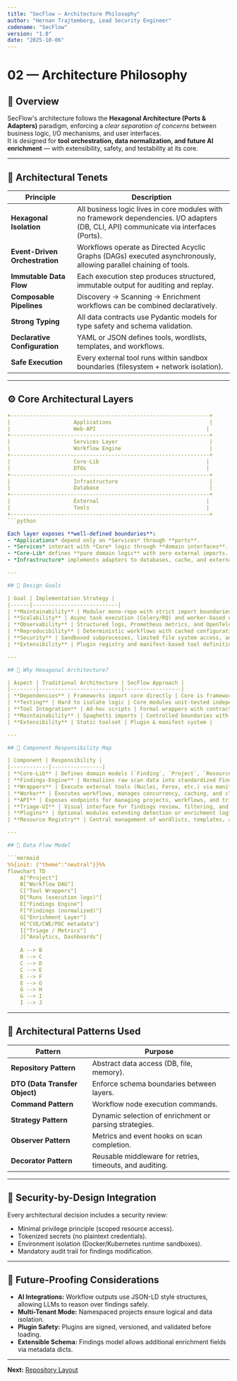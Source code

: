 ```yaml
---
title: "SecFlow — Architecture Philosophy"
author: "Hernan Trajtemberg, Lead Security Engineer"
codename: "SecFlow"
version: "1.0"
date: "2025-10-06"
---
```


# 02 — Architecture Philosophy

## 🧭 Overview

SecFlow's architecture follows the **Hexagonal Architecture (Ports & Adapters)** paradigm, enforcing a *clear separation of concerns* between business logic, I/O mechanisms, and user interfaces.  
It is designed for **tool orchestration, data normalization, and future AI enrichment** — with extensibility, safety, and testability at its core.

---

## 🧱 Architectural Tenets

| Principle | Description |
|------------|-------------|
| **Hexagonal Isolation** | All business logic lives in core modules with no framework dependencies. I/O adapters (DB, CLI, API) communicate via interfaces (Ports). |
| **Event-Driven Orchestration** | Workflows operate as Directed Acyclic Graphs (DAGs) executed asynchronously, allowing parallel chaining of tools. |
| **Immutable Data Flow** | Each execution step produces structured, immutable output for auditing and replay. |
| **Composable Pipelines** | Discovery → Scanning → Enrichment workflows can be combined declaratively. |
| **Strong Typing** | All data contracts use Pydantic models for type safety and schema validation. |
| **Declarative Configuration** | YAML or JSON defines tools, wordlists, templates, and workflows. |
| **Safe Execution** | Every external tool runs within sandbox boundaries (filesystem + network isolation). |

---

## ⚙️ Core Architectural Layers

```yaml
+---------------------------------------------------------------+
|                    Applications                               |
|                    Web-API                                   |
+---------------------------------------------------------------+
|                    Services Layer                             |
|                    Workflow Engine                            |
+---------------------------------------------------------------+
|                    Core-Lib                                  |
|                    DTOs                                      |
+---------------------------------------------------------------+
|                    Infrastructure                             |
|                    Database                                   |
+---------------------------------------------------------------+
|                    External                                  |
|                    Tools                                     |
+---------------------------------------------------------------+
```python

Each layer exposes **well-defined boundaries**:
- *Applications* depend only on *Services* through **ports**.
- *Services* interact with *Core* logic through **domain interfaces**.
- *Core-Lib* defines **pure domain logic** with zero external imports.
- *Infrastructure* implements adapters to databases, cache, and external tools.

---

## 🧩 Design Goals

| Goal | Implementation Strategy |
|------|---------------------------|
| **Maintainability** | Modular mono-repo with strict import boundaries (`import-linter`). |
| **Scalability** | Async task execution (Celery/RQ) and worker-based orchestration. |
| **Observability** | Structured logs, Prometheus metrics, and OpenTelemetry tracing. |
| **Reproducibility** | Deterministic workflows with cached configuration + results. |
| **Security** | Sandboxed subprocesses, limited file system access, and tokenized configuration. |
| **Extensibility** | Plugin registry and manifest-based tool definitions. |

---

## 🧩 Why Hexagonal Architecture?

| Aspect | Traditional Architecture | SecFlow Approach |
|--------|--------------------------|------------------|
| **Dependencies** | Frameworks import core directly | Core is framework-agnostic |
| **Testing** | Hard to isolate logic | Core modules unit-tested independently |
| **Tool Integration** | Ad-hoc scripts | Formal wrappers with contracts |
| **Maintainability** | Spaghetti imports | Controlled boundaries with Import-Linter |
| **Extensibility** | Static toolset | Plugin & manifest system |

---

## 🧩 Component Responsibility Map

| Component | Responsibility |
|------------|----------------|
| **Core-Lib** | Defines domain models (`Finding`, `Project`, `Resource`) and interfaces (`ToolPort`, `StoragePort`). |
| **Findings-Engine** | Normalizes raw scan data into standardized Finding objects. |
| **Wrappers** | Execute external tools (Nuclei, Ferox, etc.) via manifest-driven configs. |
| **Worker** | Executes workflows, manages concurrency, caching, and cleanup. |
| **API** | Exposes endpoints for managing projects, workflows, and triage. |
| **Triage-UI** | Visual interface for findings review, filtering, and reporting. |
| **Plugins** | Optional modules extending detection or enrichment logic. |
| **Resource Registry** | Central management of wordlists, templates, and payloads. |

---

## 🧩 Data Flow Model

```mermaid
%%{init: {"theme":"neutral"}}%%
flowchart TD
    A["Project"]
    B["Workflow DAG"]
    C["Tool Wrappers"]
    D["Runs (execution logs)"]
    E["Findings Engine"]
    F["Findings (normalized)"]
    G["Enrichment Layer"]
    H["CVE/CWE/POC metadata"]
    I["Triage / Metrics"]
    J["Analytics, Dashboards"]
    
    A --> B
    B --> C
    C --> D
    C --> E
    E --> F
    E --> G
    G --> H
    G --> I
    I --> J
```

---

## 🧠 Architectural Patterns Used

| Pattern | Purpose |
|----------|----------|
| **Repository Pattern** | Abstract data access (DB, file, memory). |
| **DTO (Data Transfer Object)** | Enforce schema boundaries between layers. |
| **Command Pattern** | Workflow node execution commands. |
| **Strategy Pattern** | Dynamic selection of enrichment or parsing strategies. |
| **Observer Pattern** | Metrics and event hooks on scan completion. |
| **Decorator Pattern** | Reusable middleware for retries, timeouts, and auditing. |

---

## 🔐 Security-by-Design Integration

Every architectural decision includes a security review:
- Minimal privilege principle (scoped resource access).  
- Tokenized secrets (no plaintext credentials).  
- Environment isolation (Docker/Kubernetes runtime sandboxes).  
- Mandatory audit trail for findings modification.

---

## 🧠 Future-Proofing Considerations

- **AI Integrations:** Workflow outputs use JSON-LD style structures, allowing LLMs to reason over findings safely.  
- **Multi-Tenant Mode:** Namespaced projects ensure logical and data isolation.  
- **Plugin Safety:** Plugins are signed, versioned, and validated before loading.  
- **Extensible Schema:** Findings model allows additional enrichment fields via metadata dicts.

---

**Next:** [Repository Layout](03-repository-layout.md)
```
```
